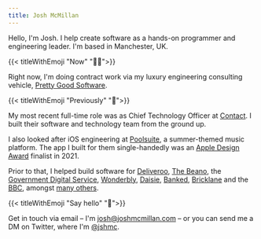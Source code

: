 ```yaml
---
title: Josh McMillan
---
```


Hello, I'm Josh. I help create software as a hands-on programmer and engineering leader. I'm based in Manchester, UK.

{{< titleWithEmoji "Now" "👨‍💻">}}

Right now, I'm doing contract work via my luxury engineering consulting vehicle, [Pretty Good Software](https://pg.software).

{{< titleWithEmoji "Previously" "📆">}}

My most recent full-time role was as Chief Technology Officer at [Contact](https://contact.xyz). I built their software and technology team from the ground up.

I also looked after iOS engineering at [Poolsuite](https://poolsuite.net), a summer-themed music platform. The app I built for them single-handedly was an [Apple Design Award](https://developer.apple.com/design/awards/) finalist in 2021.

Prior to that, I helped build software for [Deliveroo](https://deliveroo.co.uk), [The Beano](https://beano.com), the [Government Digital Service](https://gov.uk), [Wonderbly](https://wonderbly.com), [Daisie](https://daisie.com), [Banked](https://banked.com), [Bricklane](https://bricklane.com) and the [BBC](https://bbc.co.uk), amongst [many others](https://www.linkedin.com/in/jshmc/).

{{< titleWithEmoji "Say hello" "👋">}}

Get in touch via email – I'm [josh@joshmcmillan.com](mailto:josh@joshmcmillan.com) – or you can send me a DM on Twitter, where I'm [@jshmc](https://twitter.com/jshmc).

